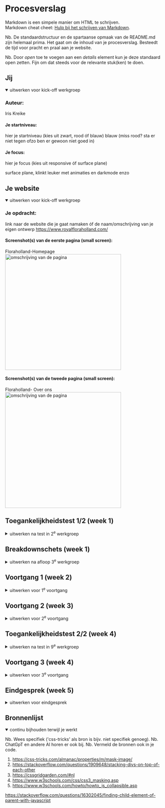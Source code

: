 # Procesverslag
Markdown is een simpele manier om HTML te schrijven.  
Markdown cheat cheet: [Hulp bij het schrijven van Markdown](https://github.com/adam-p/markdown-here/wiki/Markdown-Cheatsheet).

Nb. De standaardstructuur en de spartaanse opmaak van de README.md zijn helemaal prima. Het gaat om de inhoud van je procesverslag. Besteedt de tijd voor pracht en praal aan je website.

Nb. Door *open* toe te voegen aan een *details* element kun je deze standaard open zetten. Fijn om dat steeds voor de relevante stuk(ken) te doen.





## Jij

<details open>
  <summary>uitwerken voor kick-off werkgroep</summary>

  ### Auteur:
  Iris Kreike

  #### Je startniveau:
  hier je startniveau (kies uit zwart, rood óf blauw)
  blauw (miss rood? sta er niet tegen ofzo ben er gewoon niet goed in)

  #### Je focus:
  hier je focus (kies uit responsive óf surface plane)
  
  surface plane, klinkt leuker met animaties en darkmode enzo
</details>





## Je website

<details open>
  <summary>uitwerken voor kick-off werkgroep</summary>

  ### Je opdracht:
  link naar de website die je gaat namaken óf de naam/omschrijving van je eigen ontwerp
  https://www.royalfloraholland.com/ 

  #### Screenshot(s) van de eerste pagina (small screen): 
  Floraholland-Homepage 
  <img src="./readme-images/Origineel1.jpg" width="375px" alt="omschrijving van de pagina">

  #### Screenshot(s) van de tweede pagina (small screen):
  Floraholland- Over ons
  <img src="./readme-images/Origineel2.jpg" width="375px" alt="omschrijving van de pagina">
 
</details>



## Toegankelijkheidstest 1/2 (week 1)

<details>
  <summary>uitwerken na test in 2<sup>e</sup> werkgroep</summary>

  ### Bevindingen
  Lijst met je bevindingen die in de test naar voren kwamen:
  alleen de links werden opgelezen, niet de tekst of de titels bij de links (ligt dit aan mijn instellingen?)
  focus is duidelijk aangegeven met de secondaire accentkleur
  kan niet de over ons collapsibles aanklikken, wil direct door naar de meer lezen van de eerste link
  heel veel nummers bij elke knop of link en plaatje die niet logish zijn

  mobile mode:
  lees munu knop die niet zichtbaar zijn, sommige hebben alleen een nummer en zijn niet goed herkenbaar (het zoekveld bv wel)
  leest wel de titel en de informatie (for some reason gaat hij er nu atomatish doorheen ipv dat ik aan het klikken ben)
  de geselecteerde ding linkt niet op met het vakje wat geselecteerd is (ligt wss ook aan instellingen)
  de date is een h6


</details>



## Breakdownschets (week 1)

<details>
  <summary>uitwerken na afloop 3<sup>e</sup> werkgroep</summary>

  ### de hele pagina: 
  <img src="/readme-images/breakdown1.jpg" width="375px" alt="breakdown van de hele pagina">
  <img src="/readme-images/breakdown2.jpg" width="375px" alt="breakdown van de hele pagina">

</details>





## Voortgang 1 (week 2)

<details>
  <summary>uitwerken voor 1<sup>e</sup> voortgang</summary>

  ### Stand van zaken
  hier dit ging goed & dit was lastig (neem ook screenshots op van delen van je website en code)
  <img src="./readme-images/base.png" width="375px" alt="opbouw pagina en artikelen">


  ### Verslag van meeting
  hier na afloop snel de uitkomsten van de meeting vastleggen

  - svg gebruiken
  - html helemaal afmaken voor stijling (ook andere pagina)
  - transform gebruiken voor artikelen (waaaaaarrrrooooom)
  - datetime tag gebruiken
  - eerste afbeelding en titel in header zetten (waaarom???? das toch nie handig)
  - nnth of type gebruiken (gaat dat niet met die andere pagina fucken?)

</details>





## Voortgang 2 (week 3)

<details>
  <summary>uitwerken voor 2<sup>e</sup> voortgang</summary>

  ### Stand van zaken
  hier dit ging goed & dit was lastig (neem ook screenshots op van delen van je website en code)
  <img src="./readme-images/orgineel-artikel.png" width="375px" alt="orginele artikel">
  <img src="./readme-images/eigen-artikel.png" width="375px" alt="eigen artikel">


  ### Agenda voor meeting

  rare bug dat het naar rechts kan scrollen
  hulp mainpagina
  is mijn oplossing voor artikelen ook oke?
  


  ### Verslag van meeting
  hier na afloop snel de uitkomsten van de meeting vastleggen

  - responsiveness article images gefict
  - bug links rechts scrollen pagina
  - hulp main page pic
  - met me eens dat een achtergrond met halve kleuren ook goed is ipv transform

</details>





## Toegankelijkheidstest 2/2 (week 4)

<details>
  <summary>uitwerken na test in 9<sup>e</sup> werkgroep</summary>

  ### Bevindingen
  Lijst met je bevindingen die in de test naar voren kwamen (geef ook aan wat er verbeterd is):
  nav: het zijn geen random nummer meer maar woorden, hij herhaalt het wel 2x doordat het in een groep zit
  Als je de burger openmaakt gaat hij niet automatish door en hij geeft niet aan dat er iets is gebeurd
  als je uit het menu doorklikt gaat hij naar de links van de paginas

  Je kan wel alle items van de over ons collapsible afzonderlijk openen
</details>





## Voortgang 3 (week 4)

<details>
  <summary>uitwerken voor 3<sup>e</sup> voortgang</summary>

  ### Stand van zaken
  hier dit ging goed & dit was lastig (neem ook screenshots op van delen van je website en code)


  ### Agenda voor meeting
  Niet zo veel vragen uit mezelf, heb meer aandacht besteed aan andere opdracht
  plan is om in de les te werken en te zien welke vragen er opkomen.

  ### Verslag van meeting
  hier na afloop snel de uitkomsten van de meeting vastleggen

  - code ziet er goed uit er missen alleen nog dingen
  - stel op welke punten van de surface plane je wilt maken
  - maak microinteractie af, voeg animatie toe
  - footer afmaken in opmaak
  - verslag maken
  - accisibility
  - hulp fotos en boogje boven sommige artikelen

</details>





## Eindgesprek (week 5)

<details>
  <summary>uitwerken voor eindgesprek</summary>

  ### Je uitkomst - karakteristiek screenshots:
  https://ikreike.github.io/FED_23-24/ 
  <img src="readme-images/dummy-plaatje.jpg" width="375px" alt="uitomst opdracht 1">


  ### Dit ging goed/Heb ik geleerd: 
  Ik ben uiteindelijk heel erg blij met de landingspagina van de over ons pagina. Niet alleen heb ik hier grid, z-axis en positionering gebruikt, het is me ook gelukt om het plaatje subtiel te animeren.
  <img src="/readme-images/geleerd-positionering.png" width="375px" alt="advanced positioning en animatie">

  Ik ben ook erg blij met de collapsibles. Ik heb een groot deel van deze code van het internet, maar ik heb het wel op zo'n manier onderzocht dat ik het begrijp en zelf toevoegingen heb kunnen maken voor het pijltje aan de rechterkant en deze in een transitie te zietten
  <img src="/readme-images/geleerd-js-transform.png" width="375px" alt="js, transform">


  ### Dit was lastig/Is niet gelukt:
  Korte omschrijving met plaatjes
  animatie bij het uitschuiven van de collapsibles. De site waar ik de code voor het uitklappen heb (https://www.w3schools.com/howto/howto_js_accordion.asp) gehaald heeft ook een deel over het animatiedeel, maar na het bekeken en geprobeerd te hebben en het niet te kunnen begrijpen heb ik besloten om het uiteindelijk niet toe te voegen.

  De code die ik nu heb voor de collapsibles heb ik op in het menu en in het over ons deel gebruikt. Dit bleek later onhandig te zijn, want ik kon niet verschillende animaties instellen voor de twee blokken. Dit kon niet op een snelle manier opgelost worden, dus ik heb het moeten laten staan.



  <img src="readme-images/dummy-plaatje.jpg" width="375px" alt="bummer">
</details>





## Bronnenlijst

<details open>
  <summary>continu bijhouden terwijl je werkt</summary>

  Nb. Wees specifiek ('css-tricks' als bron is bijv. niet specifiek genoeg). 
  Nb. ChatGpT en andere AI horen er ook bij.
  Nb. Vermeld de bronnen ook in je code.

  1. https://css-tricks.com/almanac/properties/m/mask-image/
  2. https://stackoverflow.com/questions/1909648/stacking-divs-on-top-of-each-other
  2. https://cssgridgarden.com/#nl 
  3. https://www.w3schools.com/css/css3_masking.asp
  5. https://www.w3schools.com/howto/howto_js_collapsible.asp

  https://stackoverflow.com/questions/16302045/finding-child-element-of-parent-with-javascript

</details>